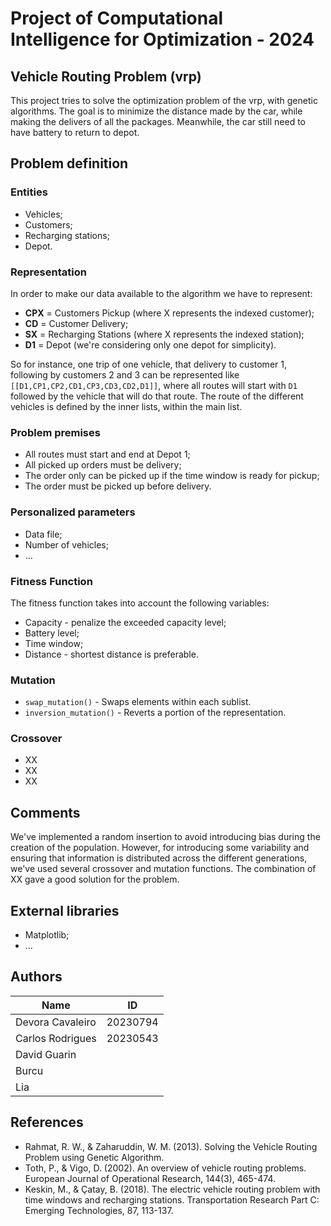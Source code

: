 # Project of Computational Intelligence for Optimization - 2024
## Vehicle Routing Problem (vrp)
This project tries to solve the optimization problem of the vrp, with genetic algorithms. The goal is to minimize the distance made by the car, while making the delivers of all the packages. Meanwhile, the car still need to have battery to return to depot.

## Problem definition
### Entities
* Vehicles;
* Customers;
* Recharging stations;
* Depot.

### Representation
In order to make our data available to the algorithm we have to represent:
* **CPX** = Customers Pickup (where X represents the indexed customer);
* **CD** = Customer Delivery;
* **SX** = Recharging Stations (where X represents the indexed station);
* **D1** = Depot (we're considering only one depot for simplicity).

So for instance, one trip of one vehicle, that delivery to customer 1, following by customers 2 and 3 can be represented like `[[D1,CP1,CP2,CD1,CP3,CD3,CD2,D1]]`, where all routes will start with `D1` followed by the vehicle that will do that route.
The route of the different vehicles is defined by the inner lists, within the main list.

### Problem premises
- All routes must start and end at Depot 1;
- All picked up orders must be delivery;
- The order only can be picked up if the time window is ready for pickup;
- The order must be picked up before delivery.

### Personalized parameters
* Data file;
* Number of vehicles;
* ...

### Fitness Function
The fitness function takes into account the following variables:
* Capacity - penalize the exceeded capacity level;
* Battery level;
* Time window;
* Distance - shortest distance is preferable.

### Mutation
* `swap_mutation()` - Swaps elements within each sublist.
* `inversion_mutation()` - Reverts a portion of the representation.

### Crossover
* XX
* XX
* XX

## Comments
We've implemented a random insertion to avoid introducing bias during the creation of the population. However, for introducing some variability and ensuring that information is distributed across the different generations, we've used several crossover and mutation functions. The combination of XX gave a good solution for the problem.

## External libraries
* Matplotlib;
* ...

## Authors
| Name              | ID        |
|-------------------|-----------|
| Devora Cavaleiro  | 20230794  |
| Carlos Rodrigues  | 20230543  |
| David Guarin      |           |
| Burcu             |           |
| Lia               |           |


## References
* Rahmat, R. W., & Zaharuddin, W. M. (2013). Solving the Vehicle Routing Problem using Genetic Algorithm. 
* Toth, P., & Vigo, D. (2002). An overview of vehicle routing problems. European Journal of Operational Research, 144(3), 465-474.
* Keskin, M., & Çatay, B. (2018). The electric vehicle routing problem with time windows and recharging stations. Transportation Research Part C: Emerging Technologies, 87, 113-137. 